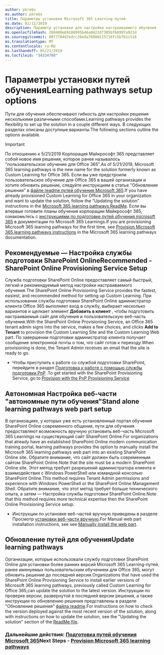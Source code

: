 ```yaml
---
author: pkrebs
ms.author: pkrebs
title: Параметры установки Microsoft 365 Learning путей
ms.date: 02/11/2019
description: Параметр установки для настройки настраиваемого обучения
ms.openlocfilehash: 260480e69188995b46a8d22df305bf68997a921d
ms.sourcegitcommit: 0077704d7edcc26eda76900115716fc5b7b1c518
ms.translationtype: MT
ms.contentlocale: ru-RU
ms.lasthandoff: 05/21/2019
ms.locfileid: "34334708"
---
```

# <a name="learning-pathways-setup-options"></a><span data-ttu-id="ea40a-103">Параметры установки путей обучения</span><span class="sxs-lookup"><span data-stu-id="ea40a-103">Learning pathways setup options</span></span>
<span data-ttu-id="ea40a-104">Пути для обучения обеспечивают гибкость для настройки решения несколькими различными способами.</span><span class="sxs-lookup"><span data-stu-id="ea40a-104">Learning pathways provides the flexibility to set up the solution in a couple different ways.</span></span> <span data-ttu-id="ea40a-105">В следующих разделах описаны доступные варианты.</span><span class="sxs-lookup"><span data-stu-id="ea40a-105">The following sections outline the options available.</span></span>

> [!IMPORTANT]
> <span data-ttu-id="ea40a-106">По отношению к 5/21/2019 Корпорация Майкрософт 365 представляет собой новое имя решения, которое ранее называлось "пользовательское обучение для Office 365".</span><span class="sxs-lookup"><span data-stu-id="ea40a-106">As of 5/21/2019, Microsoft 365 learning pathways is the new name for the solution formerly known as Custom Learning for Office 365.</span></span> <span data-ttu-id="ea40a-107">Если вы уже предстроили пользовательское обучение для Office 365 в вашей организации и хотите обновить решение, следуйте инструкциям в статье "Обновление решения" в [файле readme путей обучения Microsoft 365](https://github.com/pnp/custom-learning-office-365).</span><span class="sxs-lookup"><span data-stu-id="ea40a-107">If you have already provisioned Custom Learning for Office 365 in your organization and want to update the solution, follow the “Updating the solution” instructions in the [Microsoft 365 learning pathways ReadMe](https://github.com/pnp/custom-learning-office-365).</span></span> <span data-ttu-id="ea40a-108">Если вы впервые готовите планы обучения корпорации Майкрософт 365, ознакомьтесь с [инструкциями по подготовке путей обучения microsoft 365]( https://docs.microsoft.com/en-us/office365/customlearning/custom_provision) в документации по Microsoft 365 Learnings.</span><span class="sxs-lookup"><span data-stu-id="ea40a-108">If you are provisioning Microsoft 365 learning pathways for the first time, see [Provision Microsoft 365 learning pathways instructions]( https://docs.microsoft.com/en-us/office365/customlearning/custom_provision) in the Microsoft 365 learning pathways documentation.</span></span>  


## <a name="recommended---sharepoint-online-provisioning-service-setup"></a><span data-ttu-id="ea40a-109">Рекомендуемые — Настройка службы подготовки SharePoint Online</span><span class="sxs-lookup"><span data-stu-id="ea40a-109">Recommended - SharePoint Online Provisioning Service Setup</span></span> 
<span data-ttu-id="ea40a-110">Служба подготовки SharePoint Online предоставляет самый быстрый, легкий и рекомендуемый метод настройки настраиваемого обучения.</span><span class="sxs-lookup"><span data-stu-id="ea40a-110">The SharePoint Online Provisioning Service provides the fastest, easiest, and recommended method for setting up Custom Learning.</span></span> <span data-ttu-id="ea40a-111">При использовании службы подготовки SharePoint Online администратор клиента Office 365 выполняет вход в службу, выбирает несколько вариантов и щелкает элемент **Добавить в клиент** , чтобы подготовить настраиваемый сайт для обучения и пользовательскую веб-часть обучения.</span><span class="sxs-lookup"><span data-stu-id="ea40a-111">With the SharePoint Online Provisioning Service, an Office 365 tenant admin signs into the service, makes a few choices, and clicks **Add to Tenant** to provision the Custom Learning Site and the Custom Learning Web part.</span></span> <span data-ttu-id="ea40a-112">По завершении подготовки администратор клиента получает сообщение электронной почты о том, что сайт готов к переходу.</span><span class="sxs-lookup"><span data-stu-id="ea40a-112">When provisioning is done, the Tenant Admin receives an email that the site is ready to go.</span></span> 

- <span data-ttu-id="ea40a-113">Чтобы приступить к работе со службой подготовки SharePoint, перейдите в раздел [Подготовка к работе с помощью службы подготовки PnP](custom_provision.md) .</span><span class="sxs-lookup"><span data-stu-id="ea40a-113">To get started with the SharePoint Provisioning Service, go to [Provision with the PnP Provisioning Service](custom_provision.md)</span></span>   

## <a name="stand-alone-learning-pathways-web-part-setup"></a><span data-ttu-id="ea40a-114">Автономная Настройка веб-части "автономные пути обучения"</span><span class="sxs-lookup"><span data-stu-id="ea40a-114">Stand alone learning pathways web part setup</span></span>
<span data-ttu-id="ea40a-115">В организациях, у которых уже есть установленный портал обучения SharePoint Online современного общения, пути для обучения предоставляют возможность вручную установить веб-часть Microsoft 365 Learnings на существующий сайт SharePoint Online.</span><span class="sxs-lookup"><span data-stu-id="ea40a-115">For organizations that already have an established SharePoint Online modern communication training portal, learning pathways provides the option to manually install the Microsoft 365 learning pathways web part into an existing SharePoint Online site.</span></span> <span data-ttu-id="ea40a-116">Обратите внимание, что сайт должен быть современным сайтом SharePoint Online.</span><span class="sxs-lookup"><span data-stu-id="ea40a-116">Note that the site must be a modern SharePoint Online site.</span></span> <span data-ttu-id="ea40a-117">Этот метод требует разрешений администратора клиента и взаимодействия с Windows PowerShell или командной консолью SharePoint Online.</span><span class="sxs-lookup"><span data-stu-id="ea40a-117">This method requires Tenant Admin permissions and experience with Windows PowerShell or the SharePoint Online Management Shell.</span></span> <span data-ttu-id="ea40a-118">Обратите внимание, что этот метод требует больше технического опыта, а затем — Настройка службы подготовки SharePoint Online.</span><span class="sxs-lookup"><span data-stu-id="ea40a-118">Note that this method requires more technical expertise then the SharePoint Online Provisioning Service setup.</span></span>

- <span data-ttu-id="ea40a-119">Инструкции по установке веб-частей вручную приведены в разделе Просмотр [установки веб-части вручную](custom_manualsetup.md).</span><span class="sxs-lookup"><span data-stu-id="ea40a-119">For Manual web part installation instructions, see see [Manually install the web part](custom_manualsetup.md).</span></span> 

## <a name="update-learning-pathways"></a><span data-ttu-id="ea40a-120">Обновление путей для обучения</span><span class="sxs-lookup"><span data-stu-id="ea40a-120">Update learning pathways</span></span>
<span data-ttu-id="ea40a-121">Организации, которые использовали службу подготовки SharePoint Online для установки более ранних версий Microsoft 365 Learning-путей, ранее именуемых пользовательским обучением для Office 365, могут обновить решение до последней версии.</span><span class="sxs-lookup"><span data-stu-id="ea40a-121">Organizations that have used the SharePoint Online Provisioning Service to install earlier versions of Microsoft 365 learning pathways, previously called Custom Learning for Office 365,can update the solution to the latest version.</span></span> <span data-ttu-id="ea40a-122">Инструкции по проверке версии, развернутой в последней версии решения, а также инструкции по обновлению решения представлены в разделе "Обновление решения" [файла readme](https://github.com/pnp/custom-learning-office-365/blob/master/README.md).</span><span class="sxs-lookup"><span data-stu-id="ea40a-122">For instructions on how to check the version deployed against the most recent version of the solution, along with instructions on how to update the solution, see the "Updating the solution" section of the [ReadMe file](https://github.com/pnp/custom-learning-office-365/blob/master/README.md).</span></span>

### <a name="next-steps---provision-microsoft-365-learning-pathwayscustomprovisionmd"></a><span data-ttu-id="ea40a-123">Дальнейшие действия: [Подготовка путей обучения Microsoft 365](custom_provision.md)</span><span class="sxs-lookup"><span data-stu-id="ea40a-123">Next Steps - [Provision Microsoft 365 learning pathways](custom_provision.md)</span></span>

